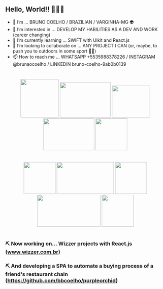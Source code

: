## Hello, World!! 🤣🤣🙊

- 👋 I’m ... BRUNO COELHO / BRAZILIAN / VARGINHA-MG 👽
- 👀 I’m interested in ... DEVELOP MY HABILITIES AS A DEV AND WORK (career changing)
- 🌱 I’m currently learning ... SWIFT with UIkit and React.js
- 💞️ I’m looking to collaborate on ... ANY PROJECT I CAN (or, maybe, to push you to outdoors in some sport 👊😉)
- 📫 How to reach me ... WHATSAPP +5535988378226 / INSTAGRAM @brunaocoelho / LINKEDIN bruno-coelho-9ab0b0139
#

<p align="center">
  
<img src="https://ventura.media/wp-content/uploads/2016/09/windex.png" width="120" height="120"/>
<img src="https://www.svgrepo.com/show/327388/logo-react.svg" width="160" height="110"/>
<img src="https://seeklogo.com/images/D/docker-logo-CF97D0124B-seeklogo.com.png" width="120" height="100"/>
<img src="https://cdn.jsdelivr.net/gh/devicons/devicon/icons/nodejs/nodejs-original-wordmark.svg" width="160" height="100"/>
<img src="https://cdn.auth0.com/blog/testing-react-with-jest/logo.png" width="100" height="100"/>
<br/>
<br/>
<br/>
<img src="https://cdn.jsdelivr.net/gh/devicons/devicon/icons/vuejs/vuejs-original-wordmark.svg" width="100" height="100"/>
<img src="https://cdn.jsdelivr.net/gh/devicons/devicon/icons/javascript/javascript-original.svg" width="180" height="100"/>
<img src="https://media.slid.es/uploads/594780/images/3151246/git_logo.png" width="100" height="100"/>
<img src="https://cdn.jsdelivr.net/gh/devicons/devicon/icons/mysql/mysql-original.svg" width="200" height="100"/>
<img src="https://upload.wikimedia.org/wikipedia/commons/thumb/4/4c/Typescript_logo_2020.svg/1024px-Typescript_logo_2020.svg.png" width="100" height="100"/>


</p>
  
#

### ⛏️ Now working on... Wizzer projects with React.js (www.wizzer.com.br)
### ⛏️ And developing a SPA to automate a buying process of a friend's restaurant chain (https://github.com/bbcoelho/purpleorchid)

<!--- ### 📚 Now studying...

#### Swift: https://github.com/bbcoelho/goDev-by-idWall (very very happy and greatfull for this opportunity 😊)




<!--- #### Data validation on Vue.js: https://www.youtube.com/watch?v=XwND-DLWCF0&list=WL&index=26&t=428s --->
<!--- all go!Dev by idWall bootcamp studies and code projects 😅

- https://github.com/bbcoelho/goDev-by-idWall
- https://github.com/Go-dev-Grupo4 --->

<!---
bbcoelho/bbcoelho is a ✨ special ✨ repository because its `README.md` (this file) appears on your GitHub profile.
You can click the Preview link to take a look at your changes.
--->
